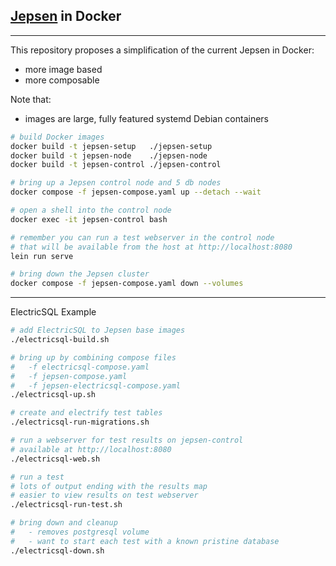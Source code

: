 ## [Jepsen](https://github.com/jepsen-io/jepsen) in Docker

----

This repository proposes a simplification of the current Jepsen in Docker:
  - more image based
  - more composable

Note that:
  - images are large, fully featured systemd Debian containers

```bash
# build Docker images
docker build -t jepsen-setup   ./jepsen-setup
docker build -t jepsen-node    ./jepsen-node
docker build -t jepsen-control ./jepsen-control

# bring up a Jepsen control node and 5 db nodes
docker compose -f jepsen-compose.yaml up --detach --wait

# open a shell into the control node
docker exec -it jepsen-control bash

# remember you can run a test webserver in the control node
# that will be available from the host at http://localhost:8080
lein run serve

# bring down the Jepsen cluster
docker compose -f jepsen-compose.yaml down --volumes
```

----

ElectricSQL Example

```bash
# add ElectricSQL to Jepsen base images
./electricsql-build.sh

# bring up by combining compose files
#   -f electricsql-compose.yaml
#   -f jepsen-compose.yaml
#   -f jepsen-electricsql-compose.yaml
./electricsql-up.sh

# create and electrify test tables
./electricsql-run-migrations.sh

# run a webserver for test results on jepsen-control
# available at http://localhost:8080
./electricsql-web.sh

# run a test
# lots of output ending with the results map
# easier to view results on test webserver
./electricsql-run-test.sh

# bring down and cleanup
#   - removes postgresql volume
#   - want to start each test with a known pristine database
./electricsql-down.sh
```
